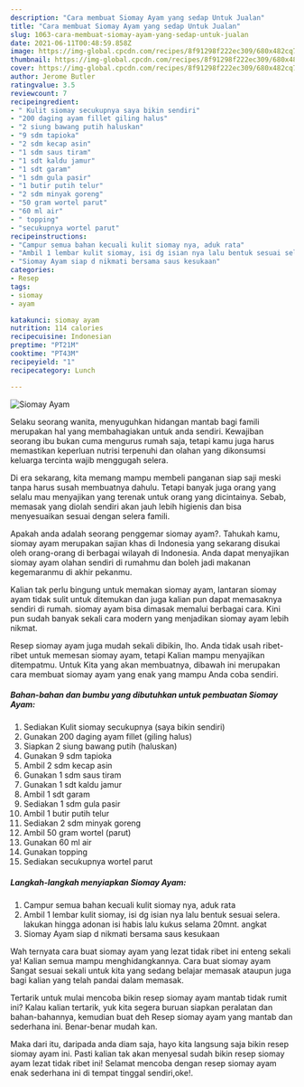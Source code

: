 ```yaml
---
description: "Cara membuat Siomay Ayam yang sedap Untuk Jualan"
title: "Cara membuat Siomay Ayam yang sedap Untuk Jualan"
slug: 1063-cara-membuat-siomay-ayam-yang-sedap-untuk-jualan
date: 2021-06-11T00:48:59.858Z
image: https://img-global.cpcdn.com/recipes/8f91298f222ec309/680x482cq70/siomay-ayam-foto-resep-utama.jpg
thumbnail: https://img-global.cpcdn.com/recipes/8f91298f222ec309/680x482cq70/siomay-ayam-foto-resep-utama.jpg
cover: https://img-global.cpcdn.com/recipes/8f91298f222ec309/680x482cq70/siomay-ayam-foto-resep-utama.jpg
author: Jerome Butler
ratingvalue: 3.5
reviewcount: 7
recipeingredient:
- " Kulit siomay secukupnya saya bikin sendiri"
- "200 daging ayam fillet giling halus"
- "2 siung bawang putih haluskan"
- "9 sdm tapioka"
- "2 sdm kecap asin"
- "1 sdm saus tiram"
- "1 sdt kaldu jamur"
- "1 sdt garam"
- "1 sdm gula pasir"
- "1 butir putih telur"
- "2 sdm minyak goreng"
- "50 gram wortel parut"
- "60 ml air"
- " topping"
- "secukupnya wortel parut"
recipeinstructions:
- "Campur semua bahan kecuali kulit siomay nya, aduk rata"
- "Ambil 1 lembar kulit siomay, isi dg isian nya lalu bentuk sesuai selera. lakukan hingga adonan isi habis lalu kukus selama 20mnt. angkat"
- "Siomay Ayam siap d nikmati bersama saus kesukaan"
categories:
- Resep
tags:
- siomay
- ayam

katakunci: siomay ayam 
nutrition: 114 calories
recipecuisine: Indonesian
preptime: "PT21M"
cooktime: "PT43M"
recipeyield: "1"
recipecategory: Lunch

---
```



![Siomay Ayam](https://img-global.cpcdn.com/recipes/8f91298f222ec309/680x482cq70/siomay-ayam-foto-resep-utama.jpg)

Selaku seorang wanita, menyuguhkan hidangan mantab bagi famili merupakan hal yang membahagiakan untuk anda sendiri. Kewajiban seorang ibu bukan cuma mengurus rumah saja, tetapi kamu juga harus memastikan keperluan nutrisi terpenuhi dan olahan yang dikonsumsi keluarga tercinta wajib menggugah selera.

Di era  sekarang, kita memang mampu membeli panganan siap saji meski tanpa harus susah membuatnya dahulu. Tetapi banyak juga orang yang selalu mau menyajikan yang terenak untuk orang yang dicintainya. Sebab, memasak yang diolah sendiri akan jauh lebih higienis dan bisa menyesuaikan sesuai dengan selera famili. 



Apakah anda adalah seorang penggemar siomay ayam?. Tahukah kamu, siomay ayam merupakan sajian khas di Indonesia yang sekarang disukai oleh orang-orang di berbagai wilayah di Indonesia. Anda dapat menyajikan siomay ayam olahan sendiri di rumahmu dan boleh jadi makanan kegemaranmu di akhir pekanmu.

Kalian tak perlu bingung untuk memakan siomay ayam, lantaran siomay ayam tidak sulit untuk ditemukan dan juga kalian pun dapat memasaknya sendiri di rumah. siomay ayam bisa dimasak memalui berbagai cara. Kini pun sudah banyak sekali cara modern yang menjadikan siomay ayam lebih nikmat.

Resep siomay ayam juga mudah sekali dibikin, lho. Anda tidak usah ribet-ribet untuk memesan siomay ayam, tetapi Kalian mampu menyajikan ditempatmu. Untuk Kita yang akan membuatnya, dibawah ini merupakan cara membuat siomay ayam yang enak yang mampu Anda coba sendiri.

<!--inarticleads1-->

##### Bahan-bahan dan bumbu yang dibutuhkan untuk pembuatan Siomay Ayam:

1. Sediakan  Kulit siomay secukupnya (saya bikin sendiri)
1. Gunakan 200 daging ayam fillet (giling halus)
1. Siapkan 2 siung bawang putih (haluskan)
1. Gunakan 9 sdm tapioka
1. Ambil 2 sdm kecap asin
1. Gunakan 1 sdm saus tiram
1. Gunakan 1 sdt kaldu jamur
1. Ambil 1 sdt garam
1. Sediakan 1 sdm gula pasir
1. Ambil 1 butir putih telur
1. Sediakan 2 sdm minyak goreng
1. Ambil 50 gram wortel (parut)
1. Gunakan 60 ml air
1. Gunakan  topping
1. Sediakan secukupnya wortel parut




<!--inarticleads2-->

##### Langkah-langkah menyiapkan Siomay Ayam:

1. Campur semua bahan kecuali kulit siomay nya, aduk rata
1. Ambil 1 lembar kulit siomay, isi dg isian nya lalu bentuk sesuai selera. lakukan hingga adonan isi habis lalu kukus selama 20mnt. angkat
1. Siomay Ayam siap d nikmati bersama saus kesukaan




Wah ternyata cara buat siomay ayam yang lezat tidak ribet ini enteng sekali ya! Kalian semua mampu menghidangkannya. Cara buat siomay ayam Sangat sesuai sekali untuk kita yang sedang belajar memasak ataupun juga bagi kalian yang telah pandai dalam memasak.

Tertarik untuk mulai mencoba bikin resep siomay ayam mantab tidak rumit ini? Kalau kalian tertarik, yuk kita segera buruan siapkan peralatan dan bahan-bahannya, kemudian buat deh Resep siomay ayam yang mantab dan sederhana ini. Benar-benar mudah kan. 

Maka dari itu, daripada anda diam saja, hayo kita langsung saja bikin resep siomay ayam ini. Pasti kalian tak akan menyesal sudah bikin resep siomay ayam lezat tidak ribet ini! Selamat mencoba dengan resep siomay ayam enak sederhana ini di tempat tinggal sendiri,oke!.

